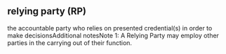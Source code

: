 ## relying party (RP)

the accountable party who relies on presented credential(s) in order to make decisionsAdditional notesNote 1: A Relying Party may employ other parties in the carrying out of their function.

